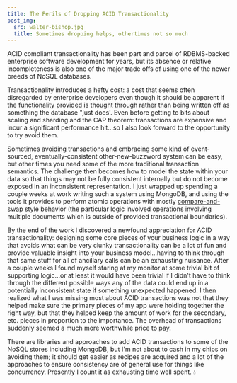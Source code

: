 ```yaml
---
title: The Perils of Dropping ACID Transactionality
post_img:
  src: walter-bishop.jpg
  title: Sometimes dropping helps, othertimes not so much
---
```


ACID compliant transactionality has been part and parcel of
RDBMS-backed enterprise software development for years, but its absence or
relative incompleteness is also one of the major trade offs of using one of the
newer breeds of NoSQL databases.

Transactionality introduces a hefty cost: a cost that seems often
disregarded by enterprise developers even though it should be apparent
if the functionality provided is thought through rather than being
written off as something the database "just does'. Even before getting
to bits about scaling and sharding and the CAP theorem: transactions
are expensive and incur a significant performance hit...so I also look
forward to the opportunity to try avoid them.

<!--more-->

Sometimes avoiding transactions and embracing some kind of
event-sourced, eventually-consistent other-new-buzzword system can be
easy, but other times you need some of the more traditional
transaction semantics. The
challenge then becomes how to model the state within your data so that
things may not be fully consistent internally but
do not become exposed in an inconsistent representation. I
just wrapped up spending a couple weeks at work writing such a system using
MongoDB, and using the tools it provides to perform atomic operations
with mostly
[compare-and-swap](https://en.wikipedia.org/wiki/Compare-and-swap)
style behavior (the particular logic involved operations involving
multiple documents which is outside of provided transactional boundaries).

By the end of the work I discovered a newfound appreciation for
ACID transactionality: designing some core pieces of your business
logic in a way that avoids what can be very clunky transactionality
can be a lot of fun and provide valuable insight into your business
model...having to think through that same stuff for all of ancillary
calls can be an exhausting nuisance. After a couple weeks I found
myself staring at my monitor at some trivial bit of supporting
logic...or at least it would have been trivial if I didn't have to
think through the different possible ways any of the data could
end up in a potentially inconsistent state if something unexpected
happened. I then realized what I was missing most about ACID
transactions was not that they helped make sure the primary pieces of my
app were holding together the right way, but that they helped keep the
amount of work for the secondary, etc. pieces in proportion to the
importance. The overhead of transactions suddenly seemed a much more
worthwhile price to pay.

There are libraries and approaches to add ACID transactions to
some of the NoSQL stores including MongoDB, but
I'm not about to cash in my chips on avoiding them;
it should get easier as recipes are acquired and a lot
of the approaches to ensure consistency are of general use for things
like concurrency. Presently I count it as exhausting time well spent. :droplet:
